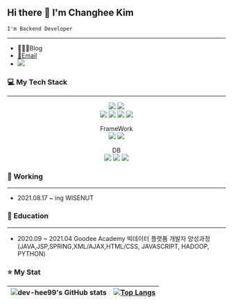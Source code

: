 ## Hi there 👋 I'm Changhee Kim 
~~~
I'm Backend Developer
~~~

---
- <a href='https://changheesjunk.tistory.com/' target="_blank" style="text-decoration:none">👨🏼‍💻Blog<a/>
- <a href='mailto:ch9n9.hee@gamil.com' >📧Email<a/>
- <a href='https://www.instagram.com/ch9n9_hee/'><img src="https://img.shields.io/badge/Instagram-E4405F?style=flat-square&logo=Instagram&logoColor=white&link=https://www.instagram.com/ch9n9_hee"/></a>

### 💻 My Tech Stack

----
<div align="center">
<img src="https://img.shields.io/badge/Java-ED8B0E?style=for-the-badge&logo=java&logoColor=white" size="">
<img src="https://img.shields.io/badge/Python-14354C?style=for-the-badge&logo=python&logoColor=white">
<br>
<img src="https://img.shields.io/badge/HTML5-E34F26?style=for-the-badge&logo=html5&logoColor=white">
<img src="https://img.shields.io/badge/CSS3-1572B6?style=for-the-badge&logo=css3&logoColor=white">
<img src="https://img.shields.io/badge/JavaScript-323330?style=for-the-badge&logo=javascript&logoColor=F7DF1E">

<img src="https://img.shields.io/badge/jQuery-0769AD?style=for-the-badge&logo=jquery&logoColor=white">

FrameWork<br>
<img src="https://img.shields.io/badge/Spring-6DB33F?style=for-the-badge&logo=spring&logoColor=white">
<img src="https://img.shields.io/badge/Spring_Boot-F2F4F9?style=for-the-badge&logo=spring-boot">

DB<br>
<img src="https://img.shields.io/badge/Oracle-F80000?style=for-the-badge&logo=oracle&logoColor=black">
<img src="https://img.shields.io/badge/MariaDB-003545?style=for-the-badge&logo=mariadb&logoColor=white">
<img src="https://img.shields.io/badge/MySQL-005C84?style=for-the-badge&logo=mysql&logoColor=white">
</div>

### 💼 Working

----
- 2021.08.17 ~ ing <a href='https://www.wisenut.com/' target="_blank" style="text-decoration:none">WISENUT</a> 
  
### 🌱 Education

----
- 2020.09 ~ 2021.04 Goodee Academy 빅데이터 플랫폼 개발자 양성과정(JAVA,JSP,SPRING,XML/AJAX,HTML/CSS, JAVASCRIPT, HADOOP, PYTHON)

### ⭐️ My Stat

| ![dev-hee99's GitHub stats](https://github-readme-stats.vercel.app/api?username=dev-hee99&show_icons=true&theme=prussian)     | [![Top Langs](https://github-readme-stats.vercel.app/api/top-langs/?username=dev-hee99&layout=compact)](https://github.com/dev-hee99/github-readme-stats) |
| ---      | ---       |








<!--
**dev-hee99/dev-hee99** is a ✨ _special_ ✨ repository because its `README.md` (this file) appears on your GitHub profile.

Here are some ideas to get you started:

- 🔭 I’m currently working on ...
- 🌱 I’m currently learning ...
- 👯 I’m looking to collaborate on ...
- 🤔 I’m looking for help with ...
- 💬 Ask me about ...
- 📫 How to reach me: ...
- 😄 Pronouns: ...
- ⚡ Fun fact: ...
-->


